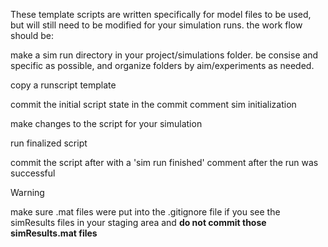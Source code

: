 These template scripts are written specifically for model files to be used, but will still need to be modified for your simulation runs. the work flow should be:

make a sim run directory in your project/simulations folder. be consise and specific as possible, and organize folders by aim/experiments as needed.

copy a runscript template

commit the initial script 
	state in the commit comment sim initialization

make changes to the script for your simulation

run finalized script 

commit the script after with a 'sim run finished' comment after the run was successful
>[!warning]
>make sure .mat files were put into the .gitignore file if you see the simResults files in your staging area and **do not commit those simResults.mat files**

